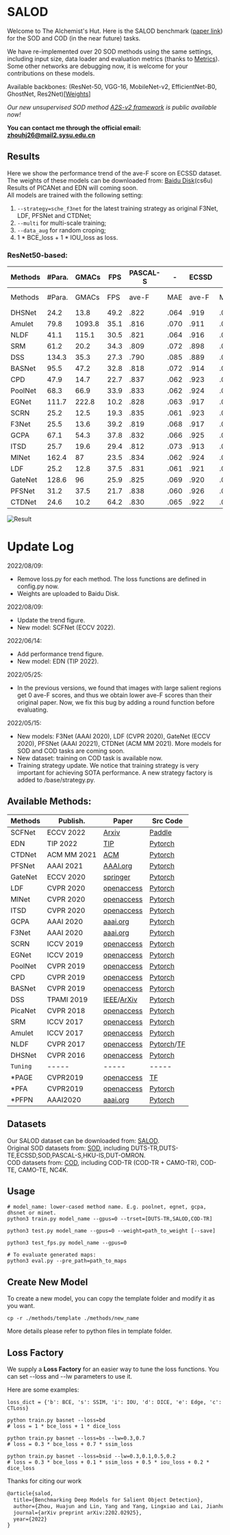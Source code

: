 
# SALOD
Welcome to The Alchemist's Hut. Here is the SALOD benchmark ([paper link](https://arxiv.org/abs/2202.02925)) for the SOD and COD (in the near future) tasks.  

We have re-implemented over 20 SOD methods using the same settings, including input size, data loader and evaluation metrics (thanks to [Metrics](https://github.com/lartpang/Py-SOD-VOS-EvalToolkit)). Some other networks are debugging now, it is welcome for your contributions on these models.

Available backbones: (ResNet-50, VGG-16, MobileNet-v2, EfficientNet-B0, GhostNet, Res2Net)[[Weights]](https://drive.google.com/drive/folders/1Rxo2e38Tj_xUtLhCa_04S1YnYtWaEYgs?usp=sharing)  

*Our new unsupervised SOD method [A2S-v2 framework](https://github.com/moothes/A2S-v2) is public available now!*

**You can contact me through the official email: zhouhj26@mail2.sysu.edu.cn**  

## Results
Here we show the performance trend of the ave-F score on ECSSD dataset.   
The weights of these models can be downloaded from: [Baidu Disk](https://pan.baidu.com/s/1ByHuao32_2fUSXV7nNNMIA)(cs6u)  
Results of PICANet and EDN will coming soon.   
All models are trained with the following setting:  
1. ```--strategy=sche_f3net``` for the latest training strategy as original F3Net, LDF, PFSNet and CTDNet;
2. ```--multi``` for multi-scale training;
3. ```--data_aug``` for random croping;  
4. 1 * BCE_loss + 1 * IOU_loss as loss.

### ResNet50-based:
Methods | #Para. | GMACs  | FPS  | PASCAL-S |   -  | ECSSD  |  -   | HKU-IS |  -   | DUTS-TE |  -   | DUT-OMRON |    -   
 ----   | ---    | -----  | ---- | ----- | ----- | ---- | ---- | ---- | ----- | ---- | -----| ---- | -----            
Methods | #Para. | GMACs  | FPS  | ave-F | MAE   | ave-F| MAE  | ave-F| MAE   | ave-F| MAE  | ave-F| MAE   
DHSNet  | 24.2   | 13.8   | 49.2 | .822  | .064  | .919 | .036 | .902 | .031  | .826 | .039 | .756 | .056      
Amulet  | 79.8   | 1093.8 | 35.1 | .816  | .070  | .911 | .041 | .895 | .034  | .813 | .042 | .741 | .058 
NLDF    | 41.1   | 115.1  | 30.5 | .821  | .064  | .916 | .036 | .898 | .032  | .819 | .040 | .745 | .060 
SRM     | 61.2   | 20.2   | 34.3 | .809  | .072  | .898 | .045 | .877 | .040  | .794 | .047 | .731 | .062  
DSS     | 134.3  | 35.3   | 27.3 | .790  | .085  | .889 | .050 | .877 | .041  | .766 | .054 | .729 | .064 
BASNet  | 95.5   | 47.2   | 32.8 | .818  | .072  | .914 | .037 | .908 | .031  | .832 | .043 | .774 | .058  
CPD     | 47.9   | 14.7   | 22.7 | .837  | .062  | .923 | .035 | .909 | .031  | .841 | .037 | .776 | .053  
PoolNet | 68.3   | 66.9   | 33.9 | .833  | .062  | .924 | .033 | .906 | .030  | .836 | .037 | .765 | .057 
EGNet   | 111.7  | 222.8  | 10.2 | .828  | .063  | .917 | .036 | .902 | .031  | .836 | .039 | .762 | .059  
SCRN    | 25.2   | 12.5   | 19.3 | .835  | .061  | .923 | .034 | .907 | .031  | .842 | .037 | .771 | .057  
F3Net   | 25.5   | 13.6   | 39.2 | .819  | .068  | .917 | .038 | .903 | .032  | .821 | .042 | .757 | .058  
GCPA    | 67.1   | 54.3   | 37.8 | .832  | .066  | .925 | .033 | .910 | .030  | .841 | .040 | .773 | .059  
ITSD    | 25.7   | 19.6   | 29.4 | .812  | .073  | .913 | .039 | .902 | .033  | .820 | .048 | .765 | .065  
MINet   | 162.4  | 87     | 23.5 | .834  | .062  | .924 | .035 | .909 | .029  | .843 | .037 | .769 | .054  
LDF     | 25.2   | 12.8   | 37.5 | .831  | .061  | .921 | .035 | .903 | .030  | .835 | .038 | .763 | .056  
GateNet | 128.6  | 96     | 25.9 | .825  | .069  | .920 | .036 | .908 | .031  | .834 | .040 | .770 | .057  
PFSNet  | 31.2   | 37.5   | 21.7 | .838  | .060  | .926 | .033 | .910 | .029  | .845 | .036 | .770 | .055  
CTDNet  | 24.6   | 10.2   | 64.2 | .830  | .065  | .922 | .035 | .905 | .030  | .833 | .039 | .773 | .054  

![Result](https://github.com/moothes/SALOD/blob/master/trend.png)


# Update Log
2022/08/09:  
* Remove loss.py for each method. The loss functions are defined in config.py now.  
* Weights are uploaded to Baidu Disk.

2022/08/09:  
* Update the trend figure.  
* New model: SCFNet (ECCV 2022).

2022/06/14: 
* Add performance trend figure.  
* New model: EDN (TIP 2022).

2022/05/25:    
* In the previous versions, we found that images with large salient regions get 0 ave-F scores, and thus we obtain lower ave-F scores than their original paper. Now, we fix this bug by adding a round function before evaluating.

2022/05/15: 
* New models: F3Net (AAAI 2020), LDF (CVPR 2020), GateNet (ECCV 2020), PFSNet (AAAI 20221), CTDNet (ACM MM 2021). More models for SOD and COD tasks are coming soon. 
* New dataset: training on COD task is available now.
* Training strategy update. We notice that training strategy is very important for achieving SOTA performance. A new strategy factory is added to /base/strategy.py.


## Available Methods:

 Methods | Publish. | Paper | Src Code
 ----    | -----    | ----- | ------ 
 SCFNet | ECCV 2022 | [Arxiv](https://arxiv.org/abs/2208.02178)|  [Paddle](https://github.com/zhangjinCV/KD-SCFNet)
 EDN  | TIP 2022 | [TIP](https://ieeexplore.ieee.org/abstract/document/9756227/)|  [Pytorch](https://github.com/yuhuan-wu/EDN)
 CTDNet  | ACM MM 2021 | [ACM](https://dl.acm.org/doi/abs/10.1145/3474085.3475494?casa_token=eKn8q7l2hJEAAAAA%3A4YGBXBpC6cCcFdpekxbaZncgBEru_mi69kNixfZSPeFRhD2gkeKpXIZyuiIW1bH80IuNV9ANmBw)|  [Pytorch](https://github.com/zhaozhirui/CTDNet)
 PFSNet  | AAAI 2021 | [AAAI.org](https://ojs.aaai.org/index.php/AAAI/article/view/16331)|  [Pytorch](https://github.com/iCVTEAM/PFSNet)
 GateNet | ECCV 2020 | [springer](https://link.springer.com/chapter/10.1007/978-3-030-58536-5_3)|  [Pytorch](https://github.com/Xiaoqi-Zhao-DLUT/GateNet-RGB-Saliency)
 LDF     | CVPR 2020 | [openaccess](https://openaccess.thecvf.com/content_CVPR_2020/html/Wei_Label_Decoupling_Framework_for_Salient_Object_Detection_CVPR_2020_paper.html)|  [Pytorch](https://github.com/weijun88/LDF)
 MINet   | CVPR 2020 | [openaccess](https://openaccess.thecvf.com/content_CVPR_2020/papers/Pang_Multi-Scale_Interactive_Network_for_Salient_Object_Detection_CVPR_2020_paper.pdf) | [Pytorch](https://github.com/lartpang/MINet)  
 ITSD    | CVPR 2020 | [openaccess](https://openaccess.thecvf.com/content_CVPR_2020/papers/Zhou_Interactive_Two-Stream_Decoder_for_Accurate_and_Fast_Saliency_Detection_CVPR_2020_paper.pdf) | [Pytorch](https://github.com/moothes/ITSD-pytorch)  
 GCPA    | AAAI 2020 | [aaai.org](https://aaai.org/ojs/index.php/AAAI/article/view/6633) | [Pytorch](https://github.com/JosephChenHub/GCPANet)  
 F3Net   | AAAI 2020 | [aaai.org](https://aaai.org/ojs/index.php/AAAI/article/view/6916) | [Pytorch](https://github.com/weijun88/F3Net)  
 SCRN    | ICCV 2019 | [openaccess](https://openaccess.thecvf.com/content_ICCV_2019/papers/Wu_Stacked_Cross_Refinement_Network_for_Edge-Aware_Salient_Object_Detection_ICCV_2019_paper.pdf) | [Pytorch](https://github.com/wuzhe71/SCRN)  
 EGNet   | ICCV 2019 | [openaccess](https://openaccess.thecvf.com/content_ICCV_2019/papers/Zhao_EGNet_Edge_Guidance_Network_for_Salient_Object_Detection_ICCV_2019_paper.pdf) | [Pytorch](https://github.com/JXingZhao/EGNet)  
 PoolNet | CVPR 2019 | [openaccess](https://openaccess.thecvf.com/content_CVPR_2019/papers/Liu_A_Simple_Pooling-Based_Design_for_Real-Time_Salient_Object_Detection_CVPR_2019_paper.pdf) | [Pytorch](https://github.com/backseason/PoolNet)  
 CPD     | CVPR 2019 | [openaccess](https://openaccess.thecvf.com/content_CVPR_2019/papers/Wu_Cascaded_Partial_Decoder_for_Fast_and_Accurate_Salient_Object_Detection_CVPR_2019_paper.pdf) | [Pytorch](https://github.com/wuzhe71/CPD)  
 BASNet  | CVPR 2019 | [openaccess](https://openaccess.thecvf.com/content_CVPR_2019/papers/Qin_BASNet_Boundary-Aware_Salient_Object_Detection_CVPR_2019_paper.pdf) | [Pytorch](https://github.com/NathanUA/BASNet)  
 DSS     | TPAMI 2019| [IEEE](https://ieeexplore.ieee.org/document/8315520/)/[ArXiv](https://arxiv.org/abs/1611.04849) | [Pytorch](https://github.com/AceCoooool/DSS-pytorch)  
 PicaNet | CVPR 2018 | [openaccess](https://openaccess.thecvf.com/content_cvpr_2018/papers/Liu_PiCANet_Learning_Pixel-Wise_CVPR_2018_paper.pdf) | [Pytorch](https://github.com/Ugness/PiCANet-Implementation)  
 SRM     | ICCV 2017 | [openaccess](https://openaccess.thecvf.com/content_ICCV_2017/papers/Wang_A_Stagewise_Refinement_ICCV_2017_paper.pdf) | [Pytorch](https://github.com/xsxszab/SRM-Pytorch) 
 Amulet  | ICCV 2017 | [openaccess](https://openaccess.thecvf.com/content_ICCV_2017/papers/Zhang_Amulet_Aggregating_Multi-Level_ICCV_2017_paper.pdf) | [Pytorch](https://github.com/xsxszab/Amulet-Pytorch)  
 NLDF    | CVPR 2017 | [openaccess](https://openaccess.thecvf.com/content_cvpr_2017/papers/Luo_Non-Local_Deep_Features_CVPR_2017_paper.pdf) | [Pytorch](https://github.com/AceCoooool/NLDF-pytorch)/[TF](https://github.com/zhimingluo/NLDF) 
 DHSNet  | CVPR 2016 | [openaccess](https://openaccess.thecvf.com/content_cvpr_2016/papers/Liu_DHSNet_Deep_Hierarchical_CVPR_2016_paper.pdf) | [Pytorch](https://github.com/xsxszab/DHSNet-Pytorch)  
 `Tuning`  | -----   | ----- | -----
 *PAGE    | CVPR2019 | [openaccess](https://openaccess.thecvf.com/content_CVPR_2019/papers/Wang_Salient_Object_Detection_With_Pyramid_Attention_and_Salient_Edges_CVPR_2019_paper.pdf) | [TF](https://github.com/wenguanwang/PAGE-Net)  
 *PFA     | CVPR2019 | [openaccess](https://openaccess.thecvf.com/content_CVPR_2019/papers/Zhao_Pyramid_Feature_Attention_Network_for_Saliency_Detection_CVPR_2019_paper.pdf) | [Pytorch](https://github.com/dizaiyoufang/pytorch_PFAN) 
 *PFPN   | AAAI2020 | [aaai.org](https://ojs.aaai.org/index.php/AAAI/article/view/6892) | [Pytorch](https://github.com/chenquan-cq/PFPN)
 
 

## Datasets
Our SALOD dataset can be downloaded from: [SALOD](https://drive.google.com/file/d/1kxhUoWUAnFhOE_ZoA1www8msG2pKHg3_/view?usp=sharing).   
Original SOD datasets from: [SOD](https://drive.google.com/file/d/17X4SiSVuBmqkvQJe_ScVARKPM_vgvCOi/view?usp=sharing), including DUTS-TR,DUTS-TE,ECSSD,SOD,PASCAL-S,HKU-IS,DUT-OMRON.  
COD datasets from: [COD](https://drive.google.com/file/d/1zUgaGxr9PeDcfLfBisV2q8QXL6Tp1QzC/view?usp=sharing), including COD-TR (COD-TR + CAMO-TR), COD-TE, CAMO-TE, NC4K.
 
 ## Usage
 
 ```
 # model_name: lower-cased method name. E.g. poolnet, egnet, gcpa, dhsnet or minet.
 python3 train.py model_name --gpus=0 --trset=[DUTS-TR,SALOD,COD-TR]
 
 python3 test.py model_name --gpus=0 --weight=path_to_weight [--save]
 
 python3 test_fps.py model_name --gpus=0
 
 # To evaluate generated maps:
 python3 eval.py --pre_path=path_to_maps
 ```
 
## Create New Model

To create a new model, you can copy the template folder and modify it as you want.
```
cp -r ./methods/template ./methods/new_name
```
More details please refer to python files in template folder.

## Loss Factory

We supply a **Loss Factory** for an easier way to tune the loss functions.
You can set --loss and --lw parameters to use it.

Here are some examples:
```
loss_dict = {'b': BCE, 's': SSIM, 'i': IOU, 'd': DICE, 'e': Edge, 'c': CTLoss}

python train.py basnet --loss=bd
# loss = 1 * bce_loss + 1 * dice_loss

python train.py basnet --loss=bs --lw=0.3,0.7
# loss = 0.3 * bce_loss + 0.7 * ssim_loss

python train.py basnet --loss=bsid --lw=0.3,0.1,0.5,0.2
# loss = 0.3 * bce_loss + 0.1 * ssim_loss + 0.5 * iou_loss + 0.2 * dice_loss
```

Thanks for citing our work
```xml
@article{salod,
  title={Benchmarking Deep Models for Salient Object Detection},
  author={Zhou, Huajun and Lin, Yang and Yang, Lingxiao and Lai, Jianhuang and Xie, Xiaohua},
  journal={arXiv preprint arXiv:2202.02925},
  year={2022}
}
```
